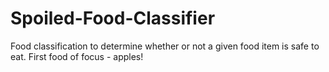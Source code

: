 # Spoiled-Food-Classifier
Food classification to determine whether or not a given food item is safe to eat. First food of focus - apples!
